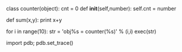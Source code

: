 

class counter(object):
    cnt = 0
    def __init__(self,number):
        self.cnt = number
    
def sum(x,y):
    print x+y

for i in range(10):
    str = 'obj%s = counter(%s)' % (i,i)
    exec(str)

import pdb; pdb.set_trace()
